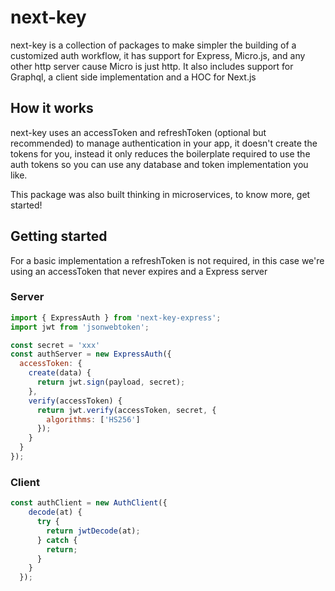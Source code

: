 # next-key

next-key is a collection of packages to make simpler the building of a
customized auth workflow, it has support for Express, Micro.js, and any other
http server cause Micro is just http. It also includes support for Graphql, a
client side implementation and a HOC for Next.js

## How it works

next-key uses an accessToken and refreshToken (optional but recommended) to
manage authentication in your app, it doesn't create the tokens for you, instead
it only reduces the boilerplate required to use the auth tokens so you can use
any database and token implementation you like.

This package was also built thinking in microservices, to know more, get
started!

## Getting started

For a basic implementation a refreshToken is not required, in this case we're
using an accessToken that never expires and a Express server

### Server

```js
import { ExpressAuth } from 'next-key-express';
import jwt from 'jsonwebtoken';

const secret = 'xxx'
const authServer = new ExpressAuth({
  accessToken: {
    create(data) {
      return jwt.sign(payload, secret);
    },
    verify(accessToken) {
      return jwt.verify(accessToken, secret, {
        algorithms: ['HS256']
      });
    }
  }
});
```

### Client

```js
const authClient = new AuthClient({
    decode(at) {
      try {
        return jwtDecode(at);
      } catch {
        return;
      }
    }
  });
```
